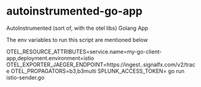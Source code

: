 # autoinstrumented-go-app
AutoInstrumented (sort of, with the otel libs) Golang App


The env variables to run this script are mentioned below

OTEL_RESOURCE_ATTRIBUTES=service.name=my-go-client-app,deployment.environment=istio OTEL_EXPORTER_JAEGER_ENDPOINT=https://ingest.<realm>.signalfx.com/v2/trace OTEL_PROPAGATORS=b3,b3multi SPLUNK_ACCESS_TOKEN=<token> go run istio-sender.go
